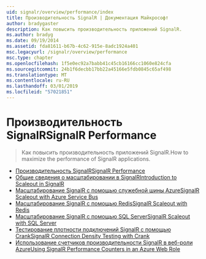 ```yaml
---
uid: signalr/overview/performance/index
title: Производительность SignalR | Документация Майкрософт
author: bradygaster
description: Как повысить производительность приложений SignalR.
ms.author: bradyg
ms.date: 09/19/2014
ms.assetid: fda81611-b67b-4c62-915e-8adc1924a401
msc.legacyurl: /signalr/overview/performance
msc.type: chapter
ms.openlocfilehash: 1f5e0ec92a7babb41c45cb16166cc1060e824cfa
ms.sourcegitcommit: 24b1f6decbb17bb22a45166e5fdb0845c65af498
ms.translationtype: MT
ms.contentlocale: ru-RU
ms.lasthandoff: 03/01/2019
ms.locfileid: "57021851"
---
```

<a name="signalr-performance"></a><span data-ttu-id="e99d9-103">Производительность SignalR</span><span class="sxs-lookup"><span data-stu-id="e99d9-103">SignalR Performance</span></span>
====================
> <span data-ttu-id="e99d9-104">Как повысить производительность приложений SignalR.</span><span class="sxs-lookup"><span data-stu-id="e99d9-104">How to maximize the performance of SignalR applications.</span></span>


- [<span data-ttu-id="e99d9-105">Производительность SignalR</span><span class="sxs-lookup"><span data-stu-id="e99d9-105">SignalR Performance</span></span>](signalr-performance.md)
- [<span data-ttu-id="e99d9-106">Общие сведения о масштабировании в SignalR</span><span class="sxs-lookup"><span data-stu-id="e99d9-106">Introduction to Scaleout in SignalR</span></span>](scaleout-in-signalr.md)
- [<span data-ttu-id="e99d9-107">Масштабирование SignalR с помощью служебной шины Azure</span><span class="sxs-lookup"><span data-stu-id="e99d9-107">SignalR Scaleout with Azure Service Bus</span></span>](scaleout-with-windows-azure-service-bus.md)
- [<span data-ttu-id="e99d9-108">Масштабирование SignalR с помощью Redis</span><span class="sxs-lookup"><span data-stu-id="e99d9-108">SignalR Scaleout with Redis</span></span>](scaleout-with-redis.md)
- [<span data-ttu-id="e99d9-109">Масштабирование SignalR с помощью SQL Server</span><span class="sxs-lookup"><span data-stu-id="e99d9-109">SignalR Scaleout with SQL Server</span></span>](scaleout-with-sql-server.md)
- [<span data-ttu-id="e99d9-110">Тестирование плотности подключений SignalR с помощью Crank</span><span class="sxs-lookup"><span data-stu-id="e99d9-110">SignalR Connection Density Testing with Crank</span></span>](signalr-connection-density-testing-with-crank.md)
- [<span data-ttu-id="e99d9-111">Использование счетчиков производительности SignalR в веб-роли Azure</span><span class="sxs-lookup"><span data-stu-id="e99d9-111">Using SignalR Performance Counters in an Azure Web Role</span></span>](using-signalr-performance-counters-in-an-azure-web-role.md)
